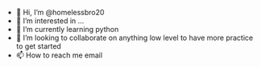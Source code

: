 - 👋 Hi, I’m @homelessbro20
- 👀 I’m interested in ...
- 🌱 I’m currently learning python
- 💞️ I’m looking to collaborate on anything low level to have more practice to get started
- 📫 How to reach me email

<!---
homelessbro20/homelessbro20 is a ✨ special ✨ repository because its `README.md` (this file) appears on your GitHub profile.
You can click the Preview link to take a look at your changes.
--->
